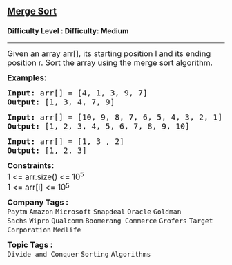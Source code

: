 <h2><a href="https://www.geeksforgeeks.org/problems/merge-sort/1?_gl=1*1yk52f8*_up*MQ..*_gs*MQ..&gclid=CjwKCAjw_pDBBhBMEiwAmY02Ngo2ODiVjsoGFYljcVIP7vYliFoOX4zB9NLj273TQjbevkq3dLzuLBoCbzQQAvD_BwE&gbraid=0AAAAAC9yBkDlIQpwy1ifU-BZ-m2Tvq-bo">Merge Sort</a></h2><h3>Difficulty Level : Difficulty: Medium</h3><hr><div class="problems_problem_content__Xm_eO"><p><span style="font-size: 18px;">Given an array arr[], its starting position l and its ending position r. Sort the array using the merge sort algorithm.</span></p>
<p><span style="font-size: 18px;"><strong>Examples:</strong></span></p>
<pre><span style="font-size: 18px;"><strong>Input: </strong>arr[] = [4, 1, 3, 9, 7]</span>
<span style="font-size: 18px;"><strong>Output: </strong>[1, 3, 4, 7, 9]</span>
</pre>
<pre><span style="font-size: 18px;"><strong>Input: </strong>arr[] = [10, 9, 8, 7, 6, 5, 4, 3, 2, 1]
<strong>Output: </strong>[1, 2, 3, 4, 5, 6, 7, 8, 9, 10]</span></pre>
<pre><span style="font-size: 18px;"><strong>Input: </strong>arr[] = [1, 3 , 2]
<strong>Output: </strong>[1, 2, 3]</span></pre>
<p><span style="font-size: 18px;"><strong>Constraints:</strong><br>1 &lt;= arr.size() &lt;= 10<sup>5</sup><br>1 &lt;= arr[i] &lt;= 10</span><sup><span style="font-size: 15px;">5</span></sup></p></div><p><span style=font-size:18px><strong>Company Tags : </strong><br><code>Paytm</code>&nbsp;<code>Amazon</code>&nbsp;<code>Microsoft</code>&nbsp;<code>Snapdeal</code>&nbsp;<code>Oracle</code>&nbsp;<code>Goldman Sachs</code>&nbsp;<code>Wipro</code>&nbsp;<code>Qualcomm</code>&nbsp;<code>Boomerang Commerce</code>&nbsp;<code>Grofers</code>&nbsp;<code>Target Corporation</code>&nbsp;<code>Medlife</code>&nbsp;<br><p><span style=font-size:18px><strong>Topic Tags : </strong><br><code>Divide and Conquer</code>&nbsp;<code>Sorting</code>&nbsp;<code>Algorithms</code>&nbsp;